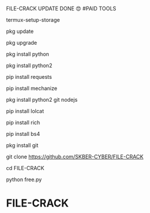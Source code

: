 FILE-CRACK UPDATE DONE 😍 #PAID TOOLS

termux-setup-storage

pkg update

pkg upgrade

pkg install python

pkg install python2

pip install requests

pip install mechanize

pkg install python2 git nodejs

pip install lolcat

pip install rich

pip install bs4

pkg install git

git clone https://github.com/SKBER-CYBER/FILE-CRACK

cd FILE-CRACK

python free.py




# FILE-CRACK
